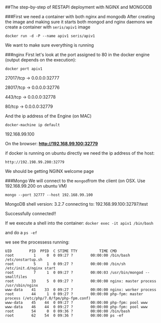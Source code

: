 ##The step-by-step of RESTAPI deployment with NGINX and MONGODB

###First we need a container with both nginx and mongodb
After creating the image and making sure it starts both mongod and nginx daemons
we create a container with `seris/apiv1` image

`docker run -d -P --name apiv1 seris/apiv1`

We want to make sure everything is running

###nginx
First let's look at the port assigned to 80 in the docker engine (output depends on the execution):

`docker port apiv1`

27017/tcp -> 0.0.0.0:32777

28017/tcp -> 0.0.0.0:32776

443/tcp -> 0.0.0.0:32778

80/tcp -> 0.0.0.0:32779

And the ip address of the Engine (on MAC)

`docker-machine ip default`

192.168.99.100

On the browser: **http://192.168.99.100:32779**

if docker is running on ubuntu directly we need the ip address of the host:

`http://192.198.99.200:32779`

We should be getting NGINX welcome page

###Mongo
We will connect to the `mongod`from the client (on OSX. Use 192.168.99.200 on ubuntu VM)

`mongo --port 32777 --host 192.168.99.100`

MongoDB shell version: 3.2.7
connecting to: 192.168.99.100:32797/test

Successfully connected!!

If we execute a shell into the container: `docker exec -it apiv1 /bin/bash`

and do a `ps -ef`

we see the processess running:

```
UID        PID  PPID  C STIME TTY          TIME CMD
root         1     0  0 09:27 ?        00:00:00 /bin/bash /etc/onstartup.sh
root         5     1  0 09:27 ?        00:00:00 /bin/sh /etc/init.d/nginx start
root         7     1  0 09:27 ?        00:00:03 /usr/bin/mongod --smallfiles
root        33     5  0 09:27 ?        00:00:00 nginx: master process /usr/sbin/nginx
www-data    41    33  0 09:27 ?        00:00:00 nginx: worker process
root        44     1  0 09:27 ?        00:00:00 php-fpm: master process (/etc/php/7.0/fpm/php-fpm.conf)
www-data    45    44  0 09:27 ?        00:00:00 php-fpm: pool www
www-data    46    44  0 09:27 ?        00:00:00 php-fpm: pool www
root        54     0  0 09:36 ?        00:00:00 /bin/bash
root        62    54  0 09:36 ?        00:00:00 ps -ef
```



